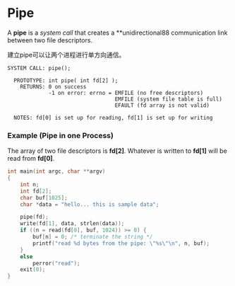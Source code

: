 # Pipe
A **pipe** is a *system call* that creates a **unidirectional88 communication link between two file descriptors.

建立pipe可以让两个进程进行单方向通信。


```
SYSTEM CALL: pipe();                                                          

  PROTOTYPE: int pipe( int fd[2] );                                             
    RETURNS: 0 on success                                                       
             -1 on error: errno = EMFILE (no free descriptors)                  
                                  EMFILE (system file table is full)            
                                  EFAULT (fd array is not valid)                

  NOTES: fd[0] is set up for reading, fd[1] is set up for writing
```

### Example (Pipe in one Process)
The array of two file descriptors is **fd[2]**. Whatever is written to **fd[1]** will be read from **fd[0]**.

```c
int main(int argc, char **argv)
{
	int n;
	int fd[2];
	char buf[1025];
	char *data = "hello... this is sample data";

	pipe(fd);
	write(fd[1], data, strlen(data));
	if ((n = read(fd[0], buf, 1024)) >= 0) {
		buf[n] = 0;	/* terminate the string */
		printf("read %d bytes from the pipe: \"%s\"\n", n, buf);
	}	
	else
		perror("read");
	exit(0);
}
```